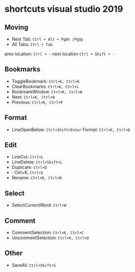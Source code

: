 # shortcuts visual studio 2019

## Moving

- Next Tab: `Ctrl + Alt + PgDn /PgUp`
- All Tabs:   `Ctrl + Tab`

prev location: `Ctrl + -`
next location `Ctrl + Shift + -`

## Bookmarks

- ToggleBookmark: `Ctrl+K, Ctrl+K`
- ClearBookmarks: `Ctrl+K, Ctrl+L`
- BookmarkWindow: `Ctrl+K, Ctrl+W`
- Next: `Ctrl+K, Ctrl+N`
- Previous: `Ctrl+K, Ctrl+P`

## Format

- LineOpenBelow: `Ctrl+Shift+Enter`
Format: `Ctrl+K, Ctrl+D`

## Edit

- LineCut: `Ctrl+L`
- LineDelete: `Ctrl+Shift+L`
- Duplicate: `Ctrl+D`
- :	Ctrl+K, `Ctrl+S`
- Rename: `Ctrl+R, Ctrl+R`

## Select

- SelectCurrentWord: `Ctrl+W`

## Comment

- CommentSelection: `Ctrl+K, Ctrl+C`
- UncommentSelection: `Ctrl+K, Ctrl+U`

## Other

- SaveAll: `Ctrl+Shift+S`
